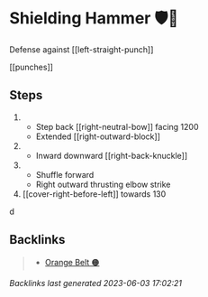 # Shielding Hammer 🛡️🔨

Defense against [[left-straight-punch]]

[[punches]]

## Steps

1. - Step back [[right-neutral-bow]] facing 1200
   - Extended [[right-outward-block]]
2. - Inward downward [[right-back-knuckle]]
3. - Shuffle forward
   - Right outward thrusting elbow strike
4. [[cover-right-before-left]] towards 130

d

## Backlinks

> - [Orange Belt 🟠](..\belts\orange.md)

_Backlinks last generated 2023-06-03 17:02:21_
